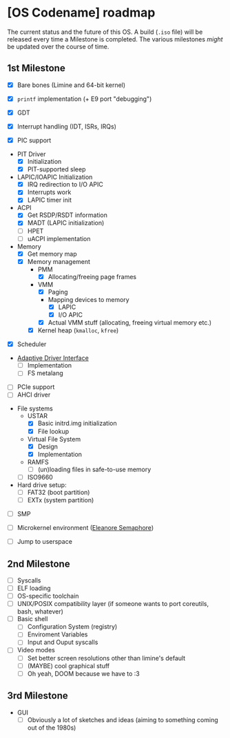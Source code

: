 # [OS Codename] roadmap

The current status and the future of this OS.
A build (`.iso` file) will be released every time a Milestone is completed. The various milestones _might_ be updated over the course of time.

## 1st Milestone

- [X] Bare bones (Limine and 64-bit kernel)

- [X] `printf` implementation (+ E9 port "debugging")

- [X] GDT
- [X] Interrupt handling (IDT, ISRs, IRQs)
- [X] PIC support
- PIT Driver
  - [X] Initialization
  - [X] PIT-supported sleep
- LAPIC/IOAPIC Initialization
  - [X] IRQ redirection to I/O APIC
  - [X] Interrupts work
  - [X] LAPIC timer init

- ACPI
  - [X] Get RSDP/RSDT information
  - [X] MADT (LAPIC initialization)
  - [ ] HPET
  - [ ] uACPI implementation

- Memory
  - [X] Get memory map
  - [X] Memory management
    - PMM
      - [X] Allocating/freeing page frames
    - VMM
      - [X] Paging
      - Mapping devices to memory
        - [X] LAPIC
        - [X] I/O APIC
      - [X] Actual VMM stuff (allocating, freeing virtual memory etc.)  
    - [X] Kernel heap (`kmalloc`, `kfree`)

- [X] Scheduler

- [Adaptive Driver Interface](https://github.com/project-adi)
  - [ ] Implementation
  - [ ] FS metalang

- [ ] PCIe support
- [ ] AHCI driver

- File systems
  - USTAR
    - [X] Basic initrd.img initialization
    - [X] File lookup
  - Virtual File System
    - [X] Design
    - [X] Implementation
  - RAMFS
    - [ ] (un)loading files in safe-to-use memory

  - [ ] ISO9660

- Hard drive setup:
  - [ ] FAT32 (boot partition)
  - [ ] EXTx  (system partition)

- [ ] SMP

- [ ] Microkernel environment ([Eleanore Semaphore](https://wiki.osdev.org/Eleanore_Semaphore))
- [ ] Jump to userspace

## 2nd Milestone

- [ ] Syscalls
- [ ] ELF loading
- [ ] OS-specific toolchain
- [ ] UNIX/POSIX compatibility layer
    (if someone wants to port coreutils, bash, whatever)
- [ ] Basic shell
  - [ ] Configuration System (registry)
  - [ ] Enviroment Variables
  - [ ] Input and Ouput syscalls
- [ ] Video modes
  - [ ] Set better screen resolutions other than limine's default
  - [ ] (MAYBE) cool graphical stuff
  - [ ] Oh yeah, DOOM because we have to :3

## 3rd Milestone

- GUI
  - [ ] Obviously a lot of sketches and ideas
        (aiming to something coming out of the 1980s)
